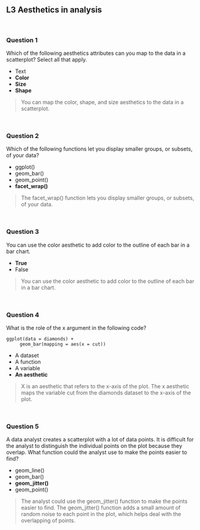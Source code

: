## L3 Aesthetics in analysis

&nbsp;

### Question 1

Which of the following aesthetics attributes can you map to the data in a scatterplot? Select all that apply.

* Text
* **Color** 
* **Size**
* **Shape** 

> You can map the color, shape, and size aesthetics to the data in a scatterplot. 

&nbsp;

### Question 2

Which of the following functions let you display smaller groups, or subsets, of your data?

* ggplot()
* geom_bar()
* geom_point()
* **facet_wrap()**

> The facet_wrap() function lets you display smaller groups, or subsets, of your data.

&nbsp;

### Question 3

You can use the color aesthetic to add color to the outline of each bar in a bar chart. 

* **True** 
* False 

> You can use the color aesthetic to add color to the outline of each bar in a bar chart. 

&nbsp;

### Question 4

What is the role of the x argument in the following code?

```
ggplot(data = diamonds) +
     geom_bar(mapping = aes(x = cut))
```

* A dataset 
* A function
* A variable
* **An aesthetic**

> X is an aesthetic that refers to the x-axis of the plot. The x aesthetic maps the variable cut from the diamonds dataset to the x-axis of the plot. 

&nbsp;

### Question 5

A data analyst creates a scatterplot with a lot of data points. It is difficult for the analyst to distinguish the individual points on the plot because they overlap. What function could the analyst use to make the points easier to find? 

* geom_line() 
* geom_bar()
* **geom_jitter()**
* geom_point()

> The analyst could use the geom_jitter() function to make the points easier to find. The geom_jitter() function adds a small amount of random noise to each point in the plot, which helps deal with the overlapping of points.